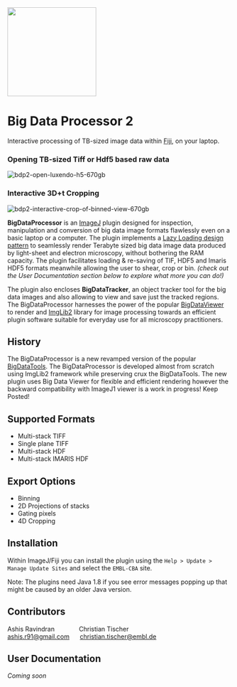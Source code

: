 <img src="https://www.huber.embl.de/courses/images/BioIT_logo.jpeg" width="200">

# Big Data Processor 2

Interactive processing of TB-sized image data within [Fiji](http://fiji.sc/), on your laptop.

### Opening TB-sized Tiff or Hdf5 based raw data

![bdp2-open-luxendo-h5-670gb](https://user-images.githubusercontent.com/2157566/54458942-829b5e00-4765-11e9-8cf5-cb62eaf56f04.gif)

### Interactive 3D+t Cropping

![bdp2-interactive-crop-of-binned-view-670gb](https://user-images.githubusercontent.com/2157566/54450529-e10a1180-4750-11e9-85c8-ecebe936710d.gif)

**BigDataProcessor** is an [ImageJ](https://imagej.net) plugin designed for inspection, manipulation and conversion of big data image formats flawlessly even on a basic laptop or a computer.
The plugin implements a [Lazy Loading design pattern](https://en.wikipedia.org/wiki/Lazy_loading) to seamlessly render Terabyte sized big data image data produced by light-sheet and electron microscopy, without bothering the RAM capacity. 
The plugin facilitates loading & re-saving of TIF, HDF5 and Imaris HDF5 formats meanwhile allowing the user to shear, crop or bin. *(check out the User Documentation section below to explore what more you can do!)*

The plugin also encloses **BigDataTracker**, an object tracker tool for the big data images and also allowing to view and save just the tracked regions.
The BigDataProcessor harnesses the power of the popular [BigDataViewer](https://imagej.net/BigDataViewer) to render and [ImgLib2](https://imagej.net/ImgLib2) library for image processing towards an efficient plugin software suitable for everyday use for all microscopy practitioners.

## History
The BigDataProcessor is a new revamped version of the popular [BigDataTools](https://github.com/tischi/fiji-plugin-bigDataTools2). The BigDataProcessor is developed almost from scratch using ImgLib2 framework while preserving crux the BigDataTools. 
The new plugin uses Big Data Viewer for flexible and efficient rendering however the backward compatibility with ImageJ1 viewer is a work in progress! Keep Posted!

## Supported Formats
- Multi-stack TIFF
- Single plane TIFF
- Multi-stack HDF
- Multi-stack IMARIS HDF

## Export Options
- Binning
- 2D Projections of stacks
- Gating pixels
- 4D Cropping
 
## Installation
Within ImageJ/Fiji you can install the plugin using the `Help > Update > Manage Update Sites` and select the `EMBL-CBA` site.

Note: The plugins need Java 1.8 if you see error messages popping up that might be caused by an older Java version.

## Contributors

Ashis Ravindran&nbsp;&nbsp;&nbsp;&nbsp;&nbsp;&nbsp;&nbsp;&nbsp;&nbsp;&nbsp;&nbsp;
&nbsp;&nbsp;Christian Tischer  
ashis.r91@gmail.com&nbsp;&nbsp;&nbsp;&nbsp;&nbsp;&nbsp;christian.tischer@embl.de

## User Documentation

*Coming soon*
